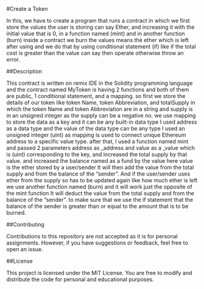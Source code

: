 #Create a Token

In this, we have to create a program that runs a contract in which we first store the values the user is storing can say Ether, and increasing it with the initial value that is 0, in a function named (mint) and in another function (burn) inside a contract we burn the values means the ether which is left after using and we do that by using conditional statement (if) like if the total cost is greater than the value can say then operate otherwise throw an error.

##Description

This contract is written on remix IDE in the Solidity programming language and the contract named MyToken is having 2 functions and both of them are public, 1 conditional statement, and a mapping. so first we store the details of our token like token Name, token Abbreviation, and totalSupply in which the token Name and token Abbreviation are in a string and supply is in an unsigned integer as the supply can be a negative no. we use mapping to store the data as a key and it can be any built-in data type I used address as a data type and the value of the data type can be any type I used an unsigned integer (uint) as mapping is used to connect unique Ethereum address to a specific value type. after that, I used a function named mint and passed 2 parameters address as _address and value as a _value which is (uint) corresponding to the key, and increased the total supply by that value. and increased the balance named as a fund by the value here value is the ether stored by a user/sender It will then add the value from the total supply and from the balance of the “sender”. And if the user/sender uses ether from the supply so has to be updated again like how much ether is left we use another function named (burn) and it will work just the opposite of the mint function It will deduct the value from the total supply and from the balance of the “sender”. to make sure that we use the if statement that the balance of the sender is greater than or equal to the amount that is to be burned.


##Contributing

Contributions to this repository are not accepted as it is for personal assignments. However, if you have suggestions or feedback, feel free to open an issue.

##License

This project is licensed under the MIT License. You are free to modify and distribute the code for personal and educational purposes.
